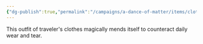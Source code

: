 ```yaml
---
{"dg-publish":true,"permalink":"/campaigns/a-dance-of-matter/items/clothes-of-mending/","tags":["wonderous","common"]}
---
```


This outfit of traveler's clothes magically mends itself to counteract daily wear and tear.